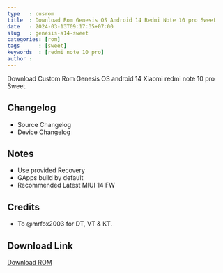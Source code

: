 ```yaml
---
type   : cusrom
title  : Download Rom Genesis OS Android 14 Redmi Note 10 pro Sweet
date   : 2024-03-13T09:17:35+07:00
slug   : genesis-a14-sweet
categories: [rom]
tags      : [sweet]
keywords  : [redmi note 10 pro]
author :
---
```


Download Custom Rom Genesis OS android 14 Xiaomi redmi note 10 pro Sweet.

## Changelog
- Source Changelog 
- Device Changelog

## Notes
- Use provided Recovery
- GApps build by default 
- Recommended Latest MIUI 14 FW 

## Credits
- To @mrfox2003 for DT, VT & KT.

## Download Link
[Download ROM](https://www.genesisos.dev/devices/sweet)

